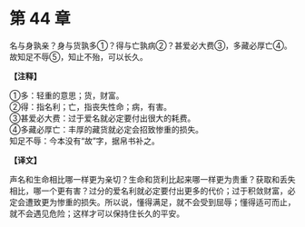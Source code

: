# 第 44 章

名与身孰亲？身与货孰多①？得与亡孰病②？甚爱必大费③，多藏必厚亡④。故知足不辱⑤，知止不殆，可以长久。

**【注释】**

①多：轻重的意思；货，财富。    
②得：指名利；亡，指丧失性命；病，有害。    
③甚爱必大费：过于爱名就必定要付出很大的耗费。    
④多藏必厚亡：丰厚的藏货就必定会招致惨重的损失。    
知足不辱：今本没有“故”字，据帛书补之。

**【译文】**

声名和生命相比哪一样更为亲切？生命和货利比起来哪一样更为贵重？获取和丢失相比，哪一个更有害？过分的爱名利就必定要付出更多的代价；过于积敛财富，必定会遭致更为惨重的损失。所以说，懂得满足，就不会受到屈辱；懂得适可而止，就不会遇见危险；这样才可以保持住长久的平安。
